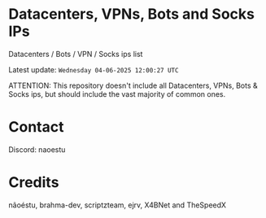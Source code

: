 # Datacenters, VPNs, Bots and Socks IPs
 
Datacenters / Bots / VPN / Socks ips list

Latest update: `Wednesday 04-06-2025 12:00:27 UTC` 

ATTENTION: This repository doesn't include all Datacenters, VPNs, Bots & Socks ips, 
but should include the vast majority of common ones.

# Contact
Discord: naoestu

# Credits
nãoéstu, brahma-dev, scriptzteam, ejrv, X4BNet and TheSpeedX
